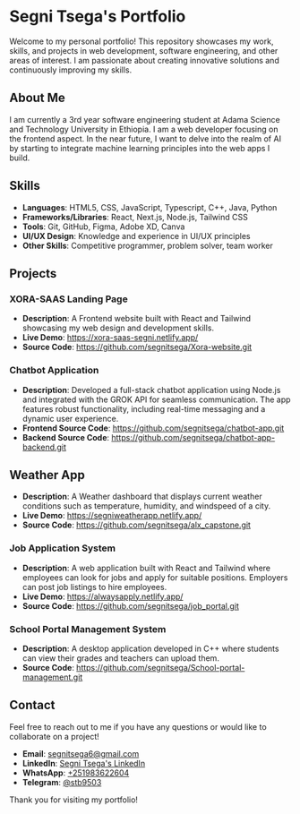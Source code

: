 # Segni Tsega's Portfolio

Welcome to my personal portfolio! This repository showcases my work, skills, and projects in web development, software engineering, and other areas of interest. I am passionate about creating innovative solutions and continuously improving my skills.


## About Me

I am currently a 3rd year software engineering student at Adama Science and Technology University in Ethiopia. I am a web developer focusing on the frontend aspect. In the near future, I want to delve into the realm of AI by starting to integrate machine learning principles into the web apps I build.

## Skills

- **Languages**: HTML5, CSS, JavaScript, Typescript, C++, Java, Python
- **Frameworks/Libraries**: React, Next.js, Node.js, Tailwind CSS
- **Tools**: Git, GitHub, Figma, Adobe XD, Canva
- **UI/UX Design**: Knowledge and experience in UI/UX principles
- **Other Skills**: Competitive programmer, problem solver, team worker

## Projects

### XORA-SAAS Landing Page
- **Description**: A Frontend website built with React and Tailwind showcasing my web design and development skills.
- **Live Demo**: https://xora-saas-segni.netlify.app/
- **Source Code**: https://github.com/segnitsega/Xora-website.git

### Chatbot Application
- **Description**: Developed a full-stack chatbot application using Node.js and integrated with the GROK API for seamless communication. The app features robust functionality, including real-time messaging and a dynamic user experience.
- **Frontend Source Code**: https://github.com/segnitsega/chatbot-app.git
- **Backend Source Code**:  https://github.com/segnitsega/chatbot-app-backend.git

## Weather App
- **Description**: A Weather dashboard that displays current weather conditions such as temperature, humidity, and windspeed of a city.
- **Live Demo**: https://segniweatherapp.netlify.app/
- **Source Code**: https://github.com/segnitsega/alx_capstone.git

  
### Job Application System
- **Description**: A web application built with React and Tailwind where employees can look for jobs and apply for suitable positions. Employers can post job listings to hire employees.
- **Live Demo**: https://alwaysapply.netlify.app/
- **Source Code**: https://github.com/segnitsega/job_portal.git

### School Portal Management System
- **Description**: A desktop application developed in C++ where students can view their grades and teachers can upload them.
- **Source Code**: https://github.com/segnitsega/School-portal-management.git

## Contact

Feel free to reach out to me if you have any questions or would like to collaborate on a project!

- **Email**: [segnitsega6@gmail.com](mailto:segnitsega6@gmail.com)
- **LinkedIn**: [Segni Tsega's LinkedIn](https://www.linkedin.com/in/segni-tsega/)
- **WhatsApp**: [+251983622604](https://wa.me/251983622604)
- **Telegram**: [@stb9503](https://t.me/stb9503)


Thank you for visiting my portfolio!
